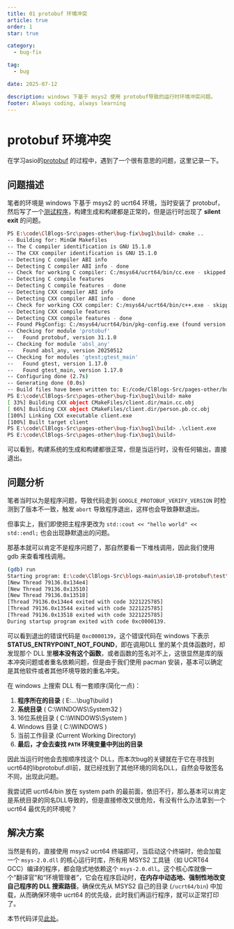 ```yaml
---
title: 01 protobuf 环境冲突
article: true
order: 1
star: true

category:
  - bug-fix

tag:
  - bug

date: 2025-07-12

description: windows 下基于 msys2 使用 protobuf导致的运行时环境冲突问题。
footer: Always coding, always learning
---
```


<!-- more -->

# protobuf 环境冲突

在学习asio的[protobuf](https://kbchulan.github.io/ClBlogs/blogs-main/asio/10-asio.html) 的过程中，遇到了一个很有意思的问题，这里记录一下。

## 问题描述

笔者的环境是 windows 下基于 msys2 的 ucrt64 环境，当时安装了 protobuf，然后写了一个[测试程序](https://github.com/KBchulan/ClBlogs-Src/blob/main/pages-other/bug-fix/bug1/main.cc)，构建生成和构建都是正常的，但是运行时出现了 **silent exit** 的问题。

```bash
PS E:\code\ClBlogs-Src\pages-other\bug-fix\bug1\build> cmake ..
-- Building for: MinGW Makefiles
-- The C compiler identification is GNU 15.1.0
-- The CXX compiler identification is GNU 15.1.0
-- Detecting C compiler ABI info
-- Detecting C compiler ABI info - done
-- Check for working C compiler: C:/msys64/ucrt64/bin/cc.exe - skipped
-- Detecting C compile features
-- Detecting C compile features - done
-- Detecting CXX compiler ABI info
-- Detecting CXX compiler ABI info - done
-- Check for working CXX compiler: C:/msys64/ucrt64/bin/c++.exe - skipped
-- Detecting CXX compile features
-- Detecting CXX compile features - done
-- Found PkgConfig: C:/msys64/ucrt64/bin/pkg-config.exe (found version "2.5.1")
-- Checking for module 'protobuf'
--   Found protobuf, version 31.1.0
-- Checking for module 'absl_any'
--   Found absl_any, version 20250512
-- Checking for modules 'gtest;gtest_main'
--   Found gtest, version 1.17.0
--   Found gtest_main, version 1.17.0
-- Configuring done (2.7s)
-- Generating done (0.0s)
-- Build files have been written to: E:/code/ClBlogs-Src/pages-other/bug-fix/bug1/build
PS E:\code\ClBlogs-Src\pages-other\bug-fix\bug1\build> make
[ 33%] Building CXX object CMakeFiles/client.dir/main.cc.obj
[ 66%] Building CXX object CMakeFiles/client.dir/person.pb.cc.obj
[100%] Linking CXX executable client.exe
[100%] Built target client
PS E:\code\ClBlogs-Src\pages-other\bug-fix\bug1\build> .\client.exe
PS E:\code\ClBlogs-Src\pages-other\bug-fix\bug1\build>
```

可以看到，构建系统的生成和构建都很正常，但是当运行时，没有任何输出，直接退出。

## 问题分析

笔者当时以为是程序问题，导致代码走到 `GOOGLE_PROTOBUF_VERIFY_VERSION` 时检测到了版本不一致，触发 `abort` 导致程序退出，这样也会导致静默退出。

但事实上，我们即使把主程序更改为 `std::cout << "hello world" << std::endl;` 也会出现静默退出的问题。

那基本就可以肯定不是程序问题了，那自然要看一下堆栈调用，因此我们使用 gdb 来查看堆栈调用。

```bash
(gdb) run
Starting program: E:\code\ClBlogs-Src\blogs-main\asio\10-protobuf\test\build\client.exe
[New Thread 79136.0x134e4]
[New Thread 79136.0x13510]
[New Thread 79136.0x13518]
[Thread 79136.0x134e4 exited with code 3221225785]
[Thread 79136.0x13544 exited with code 3221225785]
[Thread 79136.0x13518 exited with code 3221225785]
During startup program exited with code 0xc0000139.
```

可以看到退出的错误代码是 `0xc0000139`，这个错误代码在 windows 下表示 **STATUS_ENTRYPOINT_NOT_FOUND**，即在调用DLL 里的某个具体函数时，却发现那个 DLL 里**根本没有这个函数**，或者函数的签名对不上，这很显然是库的版本冲突问题或者重名依赖问题，但是由于我们使用 pacman 安装，基本可以确定是其他软件或者其他环境导致的重名冲突。

在 windows 上搜索 DLL 有一套顺序(简化一点)：

1.  **程序所在的目录** ( E:\...\bug1\build )
2.  **系统目录** ( C:\WINDOWS\System32 )
3.  16位系统目录 ( C:\WINDOWS\System )
4.  Windows 目录 ( C:\WINDOWS )
5.  当前工作目录 (Current Working Directory)
6.  **最后，才会去查找 `PATH` 环境变量中列出的目录**

因此当运行时他会去按顺序找这个 DLL，而本次bug的关键就在于它在寻找到ucrt64的libprotobuf.dll前，就已经找到了其他环境的同名DLL，自然会导致签名不同，出现此问题。

我尝试把 ucrt64/bin 放在 system path 的最前面，依旧不行，那么基本可以肯定是系统目录的同名DLL导致的，但是直接修改又很危险，有没有什么办法拿到一个 ucrt64 最优先的环境呢？

## 解决方案

当然是有的，直接使用 msys2 ucrt64 终端即可，当启动这个终端时，他会加载一个 `msys-2.0.dll` 的核心运行时库，所有用 MSYS2 工具链（如 UCRT64 GCC）编译的程序，都会隐式地依赖这个 `msys-2.0.dll`。这个核心库就像一个“翻译官”和“环境管理者”，它会在程序启动时，**在内存中动态地、强制性地改变自己程序的 DLL 搜索路径**，确保优先从 MSYS2 自己的目录 (`/ucrt64/bin`) 中加载，从而确保环境中 ucrt64 的优先级，此时我们再运行程序，就可以正常打印了。

本节代码详见[此处](https://github.com/KBchulan/ClBlogs-Src/blob/main/pages-other/bug-fix/bug1/main.cc)。
